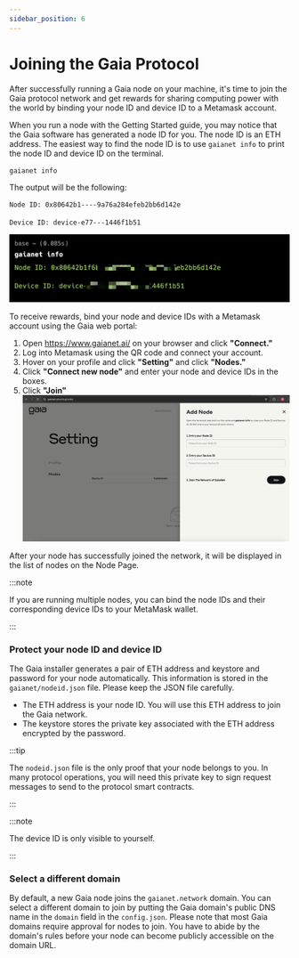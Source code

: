 ```yaml
---
sidebar_position: 6
---
```


# Joining the Gaia Protocol

After successfully running a Gaia node on your machine, it's time to join the Gaia protocol network and get rewards for sharing computing power with the world by binding your node ID and device ID to a Metamask account.

When you run a node with the Getting Started guide, you may notice that the Gaia software has generated a node ID for you. The node ID is an ETH address. The easiest way to find the node ID is to use `gaianet info` to print the node ID and device ID on the terminal.

```
gaianet info
```
The output will be the following:

```
Node ID: 0x80642b1----9a76a284efeb2bb6d142e

Device ID: device-e77---1446f1b51
```
![](register-01.png)

To receive rewards, bind your node and device IDs with a Metamask account using the Gaia web portal:

1. Open https://www.gaianet.ai/ on your browser and click **"Connect."**
2. Log into Metamask using the QR code and connect your account. 
3. Hover on your profile and click **"Setting"** and click **"Nodes."** 
4. Click **"Connect new node"** and enter your node and device IDs in the boxes.
5. Click **"Join"**   
![](node-register.png)

After your node has successfully joined the network, it will be displayed in the list of nodes on the Node Page.

:::note

If you are running multiple nodes, you can bind the node IDs and their corresponding device IDs to your MetaMask wallet.

:::

### Protect your node ID and device ID

The Gaia installer generates a pair of ETH address and keystore and password for your node automatically. This information is stored in the `gaianet/nodeid.json` file. Please keep the JSON file carefully.

- The ETH address is your node ID. You will use this ETH address to join the Gaia network.
- The keystore stores the private key associated with the ETH address encrypted by the password.

:::tip

The `nodeid.json` file is the only proof that your node belongs to you. 
In many protocol operations, you will need this private key to sign request messages to send to the protocol smart contracts.

:::

:::note

The device ID is only visible to yourself.

:::

### Select a different domain

By default, a new Gaia node joins the `gaianet.network` domain. You can select a different domain to join by putting
the Gaia domain's public DNS name in the `domain` field in the `config.json`. Please note that most Gaia domains
require approval for nodes to join. You have to abide by the domain's rules before your node can become publicly accessible
on the domain URL.

